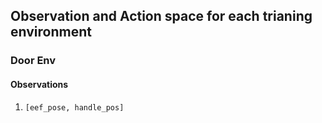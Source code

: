 ## Observation and Action space for each trianing environment

### Door Env
#### Observations
1. ```[eef_pose, handle_pos]```